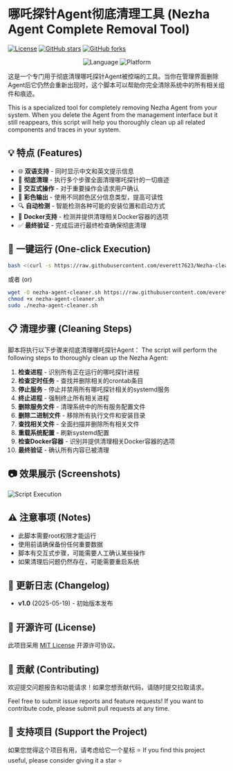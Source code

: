# 哪吒探针Agent彻底清理工具 (Nezha Agent Complete Removal Tool)

[![License](https://img.shields.io/github/license/your-username/nezha-agent-cleaner?color=blue)](LICENSE)
[![GitHub stars](https://img.shields.io/github/stars/your-username/nezha-agent-cleaner?style=social)](https://github.com/your-username/nezha-agent-cleaner/stargazers)
[![GitHub forks](https://img.shields.io/github/forks/your-username/nezha-agent-cleaner?style=social)](https://github.com/your-username/nezha-agent-cleaner/network/members)

<p align="center">
    <img src="https://img.shields.io/badge/Language-Bash-blue?style=for-the-badge&logo=gnubash" alt="Language">
    <img src="https://img.shields.io/badge/Platform-Linux-orange?style=for-the-badge&logo=linux" alt="Platform">
</p>

这是一个专门用于彻底清理哪吒探针Agent被控端的工具。当你在管理界面删除Agent后它仍然会重新出现时，这个脚本可以帮助你完全清除系统中的所有相关组件和痕迹。

This is a specialized tool for completely removing Nezha Agent from your system. When you delete the Agent from the management interface but it still reappears, this script will help you thoroughly clean up all related components and traces in your system.

## 💡 特点 (Features)

- 🌐 **双语支持** - 同时显示中文和英文提示信息
- 🧹 **彻底清理** - 执行多个步骤全面清理哪吒探针的一切痕迹
- 🔄 **交互式操作** - 对于重要操作会请求用户确认
- 🎨 **彩色输出** - 使用不同颜色区分信息类型，提高可读性
- 🔍 **自动检测** - 智能检测各种可能的安装位置和启动方式
- 🐳 **Docker支持** - 检测并提供清理相关Docker容器的选项
- ✅ **最终验证** - 完成后进行最终检查确保彻底清理

## 🚀 一键运行 (One-click Execution)

```bash
bash <(curl -s https://raw.githubusercontent.com/everett7623/Nezha-cleaner/main/nezha-agent-cleaner.sh)
```

或者 (or)

```bash
wget -O nezha-agent-cleaner.sh https://raw.githubusercontent.com/everett7623/Nezha-cleaner/main/nezha-agent-cleaner.sh
chmod +x nezha-agent-cleaner.sh
sudo ./nezha-agent-cleaner.sh
```

## 📋 清理步骤 (Cleaning Steps)

脚本将执行以下步骤来彻底清理哪吒探针Agent：
The script will perform the following steps to thoroughly clean up the Nezha Agent:

1. **检查进程** - 识别所有正在运行的哪吒探针进程
2. **检查定时任务** - 查找并删除相关的crontab条目
3. **停止服务** - 停止并禁用所有哪吒探针相关的systemd服务
4. **终止进程** - 强制终止所有相关进程
5. **删除服务文件** - 清理系统中的所有服务配置文件
6. **删除二进制文件** - 移除所有执行文件和安装目录
7. **查找相关文件** - 全面扫描并删除所有相关文件
8. **重载系统配置** - 刷新systemd配置
9. **检查Docker容器** - 识别并提供清理相关Docker容器的选项
10. **最终验证** - 确认所有内容已被清理

## 📷 效果展示 (Screenshots)

![Script Execution](https://via.placeholder.com/800x400?text=Nezha+Cleaner+Screenshot)

## ⚠️ 注意事项 (Notes)

- 此脚本需要root权限才能运行
- 使用前请确保备份任何重要数据
- 脚本有交互式步骤，可能需要人工确认某些操作
- 如果清理后问题仍然存在，可能需要重启系统

## 🔄 更新日志 (Changelog)

- **v1.0** (2025-05-19) - 初始版本发布

## 📜 开源许可 (License)

此项目采用 [MIT License](LICENSE) 开源许可协议。

## 🤝 贡献 (Contributing)

欢迎提交问题报告和功能请求！如果您想贡献代码，请随时提交拉取请求。

Feel free to submit issue reports and feature requests! If you want to contribute code, please submit pull requests at any time.

## 🌟 支持项目 (Support the Project)

如果您觉得这个项目有用，请考虑给它一个星标 ⭐ 
If you find this project useful, please consider giving it a star ⭐

